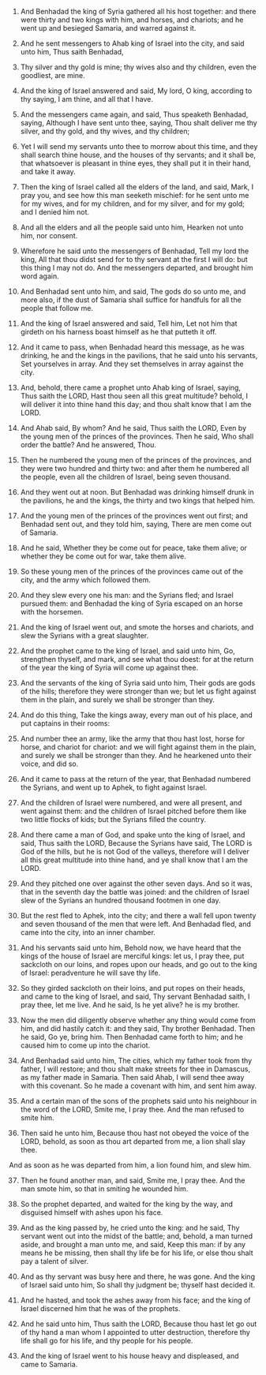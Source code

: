 1. And Benhadad the king of Syria gathered all his host together:
and there were thirty and two kings with him, and horses, and
chariots; and he went up and besieged Samaria, and warred against it.

2. And he sent messengers to Ahab king of Israel into the city, and
said unto him, Thus saith Benhadad,

3. Thy silver and thy gold is
mine; thy wives also and thy children, even the goodliest, are mine.

4. And the king of Israel answered and said, My lord, O king,
according to thy saying, I am thine, and all that I have.

5. And the messengers came again, and said, Thus speaketh Benhadad,
saying, Although I have sent unto thee, saying, Thou shalt deliver me
thy silver, and thy gold, and thy wives, and thy children;

6. Yet I
will send my servants unto thee to morrow about this time, and they
shall search thine house, and the houses of thy servants; and it shall
be, that whatsoever is pleasant in thine eyes, they shall put it in
their hand, and take it away.

7. Then the king of Israel called all the elders of the land, and
said, Mark, I pray you, and see how this man seeketh mischief: for he
sent unto me for my wives, and for my children, and for my silver, and
for my gold; and I denied him not.

8. And all the elders and all the people said unto him, Hearken not
unto him, nor consent.

9. Wherefore he said unto the messengers of Benhadad, Tell my lord
the king, All that thou didst send for to thy servant at the first I
will do: but this thing I may not do. And the messengers departed, and
brought him word again.

10. And Benhadad sent unto him, and said, The gods do so unto me,
and more also, if the dust of Samaria shall suffice for handfuls for
all the people that follow me.

11. And the king of Israel answered and said, Tell him, Let not him
that girdeth on his harness boast himself as he that putteth it off.

12. And it came to pass, when Benhadad heard this message, as he
was drinking, he and the kings in the pavilions, that he said unto his
servants, Set yourselves in array. And they set themselves in array
against the city.

13. And, behold, there came a prophet unto Ahab king of Israel,
saying, Thus saith the LORD, Hast thou seen all this great multitude?
behold, I will deliver it into thine hand this day; and thou shalt
know that I am the LORD.

14. And Ahab said, By whom? And he said, Thus saith the LORD, Even
by the young men of the princes of the provinces. Then he said, Who
shall order the battle? And he answered, Thou.

15. Then he numbered the young men of the princes of the provinces,
and they were two hundred and thirty two: and after them he numbered
all the people, even all the children of Israel, being seven thousand.

16. And they went out at noon. But Benhadad was drinking himself
drunk in the pavilions, he and the kings, the thirty and two kings
that helped him.

17. And the young men of the princes of the provinces went out
first; and Benhadad sent out, and they told him, saying, There are men
come out of Samaria.

18. And he said, Whether they be come out for peace, take them
alive; or whether they be come out for war, take them alive.

19. So these young men of the princes of the provinces came out of
the city, and the army which followed them.

20. And they slew every one his man: and the Syrians fled; and
Israel pursued them: and Benhadad the king of Syria escaped on an
horse with the horsemen.

21. And the king of Israel went out, and smote the horses and
chariots, and slew the Syrians with a great slaughter.

22. And the prophet came to the king of Israel, and said unto him,
Go, strengthen thyself, and mark, and see what thou doest: for at the
return of the year the king of Syria will come up against thee.

23. And the servants of the king of Syria said unto him, Their gods
are gods of the hills; therefore they were stronger than we; but let
us fight against them in the plain, and surely we shall be stronger
than they.

24. And do this thing, Take the kings away, every man out of his
place, and put captains in their rooms:

25. And number thee an army,
like the army that thou hast lost, horse for horse, and chariot for
chariot: and we will fight against them in the plain, and surely we
shall be stronger than they. And he hearkened unto their voice, and
did so.

26. And it came to pass at the return of the year, that Benhadad
numbered the Syrians, and went up to Aphek, to fight against Israel.

27. And the children of Israel were numbered, and were all present,
and went against them: and the children of Israel pitched before them
like two little flocks of kids; but the Syrians filled the country.

28. And there came a man of God, and spake unto the king of Israel,
and said, Thus saith the LORD, Because the Syrians have said, The LORD
is God of the hills, but he is not God of the valleys, therefore will
I deliver all this great multitude into thine hand, and ye shall know
that I am the LORD.

29. And they pitched one over against the other seven days. And so
it was, that in the seventh day the battle was joined: and the
children of Israel slew of the Syrians an hundred thousand footmen in
one day.

30. But the rest fled to Aphek, into the city; and there a wall fell
upon twenty and seven thousand of the men that were left. And Benhadad
fled, and came into the city, into an inner chamber.

31. And his servants said unto him, Behold now, we have heard that
the kings of the house of Israel are merciful kings: let us, I pray
thee, put sackcloth on our loins, and ropes upon our heads, and go out
to the king of Israel: peradventure he will save thy life.

32. So they girded sackcloth on their loins, and put ropes on their
heads, and came to the king of Israel, and said, Thy servant Benhadad
saith, I pray thee, let me live. And he said, Is he yet alive? he is
my brother.

33. Now the men did diligently observe whether any thing would come
from him, and did hastily catch it: and they said, Thy brother
Benhadad. Then he said, Go ye, bring him. Then Benhadad came forth to
him; and he caused him to come up into the chariot.

34. And Benhadad said unto him, The cities, which my father took
from thy father, I will restore; and thou shalt make streets for thee
in Damascus, as my father made in Samaria. Then said Ahab, I will send
thee away with this covenant. So he made a covenant with him, and sent
him away.

35. And a certain man of the sons of the prophets said unto his
neighbour in the word of the LORD, Smite me, I pray thee. And the man
refused to smite him.

36. Then said he unto him, Because thou hast not obeyed the voice of
the LORD, behold, as soon as thou art departed from me, a lion shall
slay thee.

And as soon as he was departed from him, a lion found him, and slew
him.

37. Then he found another man, and said, Smite me, I pray thee. And
the man smote him, so that in smiting he wounded him.

38. So the prophet departed, and waited for the king by the way, and
disguised himself with ashes upon his face.

39. And as the king passed by, he cried unto the king: and he said,
Thy servant went out into the midst of the battle; and, behold, a man
turned aside, and brought a man unto me, and said, Keep this man: if
by any means he be missing, then shall thy life be for his life, or
else thou shalt pay a talent of silver.

40. And as thy servant was busy here and there, he was gone. And the
king of Israel said unto him, So shall thy judgment be; thyself hast
decided it.

41. And he hasted, and took the ashes away from his face; and the
king of Israel discerned him that he was of the prophets.

42. And he said unto him, Thus saith the LORD, Because thou hast let
go out of thy hand a man whom I appointed to utter destruction,
therefore thy life shall go for his life, and thy people for his
people.

43. And the king of Israel went to his house heavy and displeased,
and came to Samaria.